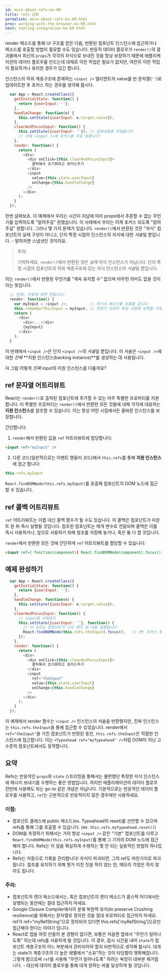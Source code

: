```yaml
---
id: more-about-refs-ko-KR
title: refs 심화
permalink: more-about-refs-ko-KR.html
prev: working-with-the-browser-ko-KR.html
next: tooling-integration-ko-KR.html
---
```

render 메소드를 통해 UI 구조를 얻은 다음, 반환된 컴포넌트 인스턴스에 접근하거나 메소드를 호출할 방법이 필요할 수도 있습니다. 반응적 데이터 플로우가 `render()`의 결과물에서 최신의 `props`가 각각의 자식으로 보내진 것을 항상 보장하기 때문에 애플리케이션의 데이터 플로우를 만드는데 대체로 이런 작업은 필요가 없지만, 여전히 이런 작업이 필요하거나 유리한 경우가 있긴 합니다.

인스턴스의 하위 계층구조에 존재하는 `<input />` 엘리먼트의 value를 빈 문자열(`''`)로 업데이트한 후 포커스 하는 경우를 생각해 봅시다.

```javascript
  var App = React.createClass({
    getInitialState: function() {
      return {userInput: ''};
    },
    handleChange: function(e) {
      this.setState({userInput: e.target.value});
    },
    clearAndFocusInput: function() {
      this.setState({userInput: ''}); // 입력내용을 지워줍니다
      // 이제 <input />에 포커스를 주길 원합니다!
    },
    render: function() {
      return (
        <div>
          <div onClick={this.clearAndFocusInput}>
            클릭해서 초기화하고 포커스주기
          </div>
          <input
            value={this.state.userInput}
            onChange={this.handleChange}
          />
        </div>
      );
    }
  });
```


한번 살펴보죠. 이 예제에서 우리는 시간이 지남에 따라 props에서 추론할 수 없는 무언가를 입력하도록 "알려주길" 원했습니다. 이 사례에서 우리는 이제 포커스 되도록 "알려주길" 원합니다. 그러나 몇 가지 문제가 있습니다. `render()`에서 반환된 것은 "자식" 컴포넌트의 실제 구성이 아니고, 단지 특정 시점의 인스턴스의 자식에 대한 *서술*일 뿐입니다. - 말하자면 스냅샷인 것이지요.

> 주의:
>
> 기억하세요, `render()`에서 반환된 것은 *실제* 자식 인스턴스가 아닙니다. 단지 특정 시점의 컴포넌트의 하위 계층구조에 있는 자식 인스턴스의 *서술*일 뿐입니다.


이는 `render()`에서 반환된 무언가를 "계속 유지할 수" 없으며 아무런 의미도 없을 것이라는 뜻입니다.

```javascript
  // 반례: 이렇게 하면 안됩니다!
  render: function() {
    var myInput = <input />;          // 여기서 메소드를 호출할 겁니다.
    this.rememberThisInput = myInput; // 언젠가 미래의 특정 시점에 입력할 거에요! YAY!
    return (
      <div>
        <div>...</div>
        {myInput}
      </div>
    );
  }
```

이 반례에서 `<input />`은 단지 `<input />`의 *서술*일 뿐입니다. 이 서술은 `<input />`에 대한 *진짜* **지원 인스턴스(backing instance)**를 생성하는 데 사용됩니다.

자 그럼 어떻게 *진짜* input의 지원 인스턴스를 다룰까요?

## ref 문자열 어트리뷰트

React는 `render()`로 출력된 컴포넌트에 추가할 수 있는 아주 특별한 프로퍼티를 지원합니다. 이 특별한 프로퍼티는 `render()`에서 반환한 모든 것들에 대해 각각에 대응하는 **지원 인스턴스**를 참조할 수 있습니다. 이는 항상 어떤 시점에서든 올바른 인스턴스를 보장합니다.


간단합니다:

1. `render`에서 반환된 값을 `ref` 어트리뷰트에 할당합니다:

  ```html
  <input ref="myInput" />
  ```

2. 다른 코드(일반적으로는 이벤트 핸들러 코드)에서 `this.refs`를 통해 **지원 인스턴스**에 접근 합니다:

  ```javascript
  this.refs.myInput
  ```

  `React.findDOMNode(this.refs.myInput)`를 호출해 컴포넌트의 DOM 노드에 접근할 수 있습니다.

## ref 콜백 어트리뷰트

`ref` 어트리뷰트는 이름 대신 콜백 함수가 될 수도 있습니다. 이 콜백은 컴포넌트가 마운트 된 뒤 즉시 실행될 것입니다. 참조된 컴포넌트는 매개 변수로 전달되며 콜백은 이를 즉시 사용하거나, 앞으로 사용하기 위해 참조를 저장해 놓거나, 혹은 둘 다 할 것입니다.

`render`에서 반환한 모든 것에 간단하게 `ref` 어트리뷰트를 할당할 수 있습니다:

  ```html
  <input ref={ function(component){ React.findDOMNode(component).focus();} } />
  ```

## 예제 완성하기

```javascript
  var App = React.createClass({
    getInitialState: function() {
      return {userInput: ''};
    },
    handleChange: function(e) {
      this.setState({userInput: e.target.value});
    },
    clearAndFocusInput: function() {
      // input을 비워준다
      this.setState({userInput: ''}, function() {
        // 이 코드는 컴포넌트가 다시 렌더 된 다음 실행됩니다
        React.findDOMNode(this.refs.theInput).focus();   // 짠! 포커스 됨!
      });
    },
    render: function() {
      return (
        <div>
          <div onClick={this.clearAndFocusInput}>
            클릭해서 초기화하고 포커스주기
          </div>
          <input
            ref="theInput"
            value={this.state.userInput}
            onChange={this.handleChange}
          />
        </div>
      );
    }
  });
```

이 예제에서 render 함수는 `<input />` 인스턴스의 서술을 반환했지만, 진짜 인스턴스는 `this.refs.theInput`을 통해 접근할 수 있었습니다. render에서 `ref="theInput"`을 가진 컴포넌트가 반환된 동안, `this.refs.theInput`은 적절한 인스턴스에 접근합니다. 이는 `<Typeahead ref="myTypeahead" />`처럼 DOM이 아닌 고수준의 컴포넌트에서도 동작합니다.


## 요약

Refs는 반응적인 `props`와 `state` 스트리밍을 통해서는 불편했던 특정한 자식 인스턴스에 메시지 보내기를 수행하는 좋은 방법입니다. 하지만 애플리케이션의 데이터 플로우 전반에 사용해도 되는 go-to 같은 개념은 아닙니다. 기본적으로는 반응적인 데이터 플로우를 사용하고, `ref`는 근본적으로 반응적이지 않은 경우에만 사용하세요.

### 이점:

- 컴포넌트 클래스에 public 메소드(ex. Typeahead의 reset)를 선언할 수 있으며 refs를 통해 그를 호출할 수 있습니다. (ex. `this.refs.myTypeahead.reset()`)
- DOM을 측정하기 위해서는 거의 항상 `<input />` 같은 "기본" 컴포넌트를 다루고 `React.findDOMNode(this.refs.myInput)`를 통해 그 기저의 DOM 노드에 접근해야 합니다. Refs는 이 일을 확실하게 수행하는 몇 안 되는 실용적인 방법의 하나입니다.
- Refs는 자동으로 기록을 관리합니다! 자식이 파괴되면, 그의 ref도 마찬가지로 파괴됩니다. 참조를 유지하기 위해 뭔가 미친 짓을 하지 않는 한, 메모리 걱정은 하지 않아도 됩니다.

### 주의:

- 컴포넌트의 렌더 메소드에서는, 혹은 컴포넌트의 렌더 메소드가 콜스택 어디에서든 실행되는 동안에는 절대 접근하지 마세요.
- Google Closure Compiler에서의 분쇄 복원력 유지(to preserve Crushing resilience)를 위해서는 문자열로 정의한 것을 절대 프로퍼티로 접근하지 마세요. ref가 ref="myRefString"으로 정의되어 있다면 this.refs['myRefString']으로만 접근해야 한다는 이야기 입니다.
- React로 앱을 여럿 만들어 본 경험이 없다면, 보통은 처음엔 앱에서 "무언가 일어나도록" 하는데 refs를 사용하게 될 것입니다. 이 경우, 잠시 시간을 내어 `state`가 컴포넌트 계층구조의 어느 부분에서 관리되어야 할지 비판적으로 생각해 봅시다. 대개는 state가 계층구조의 더 높은 레벨에서 "소유"하는 것이 타당함이 명확해집니다. 그렇게 함으로써 `ref`를 사용해 "무언가 일어나도록" 하려는 욕망이 대부분 제거됩니다. - 대신에 데이터 플로우를 통해 대개 원하는 바를 달성하게 될 것입니다.
